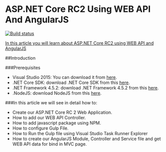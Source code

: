 # ASP.NET Core RC2 Using WEB API And AngularJS

[![Build status](https://ci.appveyor.com/api/projects/status/nx0urssttgc840eo?svg=true)](https://ci.appveyor.com/project/nmtoan07/aspnetcorespa)

[In this article you will learn about ASP.NET Core RC2 using WEB API and AngularJS](http://www.codeproject.com/Articles/1102877/ASP-NET-Core-RC-Using-WEB-API-And-AngularJS)

##Introduction

###Prerequisites

* Visual Studio 2015: You can download it from [here](https://www.visualstudio.com/downloads/download-visual-studio-vs).
* .NET Core SDK: download .NET Core SDK from this [here](https://www.microsoft.com/net/download).
* .NET Framework 4.5.2: download .NET Framework 4.5.2 from this [here](https://www.microsoft.com/en-us/download/details.aspx?id=42643).
* .NodeJS: download NodeJS from this [here](https://nodejs.org/en/download/).

###In this article we will see in detail how to:
* Create our ASP.NET Core RC 2 Web Application.
* How to add our WEB API Controller.
* How to add javascript package using NPM.
* How to configure Gulp File.
* How to Run the Gulp file using Visual Studio Task Runner Explorer
* How to create our AngularJS Module, Controller and Service file and get WEB API data for bind in MVC page.
